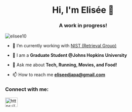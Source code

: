 <h1 align="center">Hi, I'm Elisée 👋</h1>
<h3 align="center">A work in progress!</h3>

<p align="left"> <img src="https://komarev.com/ghpvc/?username=elisee10&label=Profile%20views&color=0e75b6&style=flat" alt="elisee10" /> </p>

- 🔭 I’m currently working with [NIST (Retrieval Group)](https://www.nist.gov/itl/iad/retrieval-group)

- 🌱 I am a **Graduate Student @Johns Hopkins University**

- 💬 Ask me about **Tech, Running, Movies, and Food!**

- 📫 How to reach me **eliseedjapa@gmail.com**

<h3 align="left">Connect with me:</h3>
<p align="left">
<a href="https://www.linkedin.com/in/elisée-djapa" target="blank"><img align="center" src="https://raw.githubusercontent.com/rahuldkjain/github-profile-readme-generator/master/src/images/icons/Social/linked-in-alt.svg" alt="https://www.linkedin.com/in/elisée-djapa" height="30" width="40" /></a>
</p>

